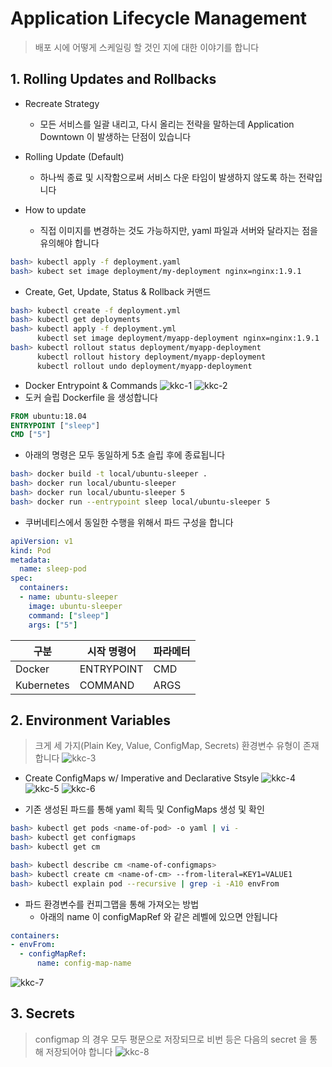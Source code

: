 # Application Lifecycle Management
> 배포 시에 어떻게 스케일링 할 것인 지에 대한 이야기를 합니다

## 1. Rolling Updates and Rollbacks

* Recreate Strategy
  - 모든 서비스를 일괄 내리고, 다시 올리는 전략을 말하는데 Application Downtown 이 발생하는 단점이 있습니다
* Rolling Update (Default)
  - 하나씩 종료 및 시작함으로써 서비스 다운 타임이 발생하지 않도록 하는 전략입니다

* How to update
  - 직접 이미지를 변경하는 것도 가능하지만, yaml 파일과 서버와 달라지는 점을 유의해야 합니다
```bash
bash> kubectl apply -f deployment.yaml
bash> kubect set image deployment/my-deployment nginx=nginx:1.9.1
```
* Create, Get, Update, Status & Rollback 커맨드
```bash
bash> kubectl create -f deployment.yml
bash> kubectl get deployments
bash> kubectl apply -f deployment.yml
      kubectl set image deployment/myapp-deployment nginx=nginx:1.9.1
bash> kubectl rollout status deployment/myapp-deployment
      kubectl rollout history deployment/myapp-deployment
      kubectl rollout undo deployment/myapp-deployment
```
* Docker Entrypoint & Commands
![kkc-1](images/kkc-1.png)
![kkc-2](images/kkc-2.png)
* 도커 슬립 Dockerfile 을 생성합니다
```Dockerfile
FROM ubuntu:18.04
ENTRYPOINT ["sleep"]
CMD ["5"]
```
* 아래의 명령은 모두 동일하게 5초 슬립 후에 종료됩니다 
```bash
bash> docker build -t local/ubuntu-sleeper .
bash> docker run local/ubuntu-sleeper
bash> docker run local/ubuntu-sleeper 5
bash> docker run --entrypoint sleep local/ubuntu-sleeper 5
```
* 쿠버네티스에서 동일한 수행을 위해서 파드 구성을 합니다
```yaml
apiVersion: v1
kind: Pod
metadata:
  name: sleep-pod
spec:
  containers:
  - name: ubuntu-sleeper
    image: ubuntu-sleeper
    command: ["sleep"]
    args: ["5"]
```
| 구분 | 시작 명령어 | 파라메터 |
| --- | --- | --- |
| Docker | ENTRYPOINT | CMD |
| Kubernetes | COMMAND | ARGS |

## 2. Environment Variables
> 크게 세 가지(Plain Key, Value, ConfigMap, Secrets) 환경변수 유형이 존재합니다
![kkc-3](images/kkc-3.png)

* Create ConfigMaps w/ Imperative and Declarative Stsyle
![kkc-4](images/kkc-4.png)
![kkc-5](images/kkc-5.png)
![kkc-6](images/kkc-6.png)

* 기존 생성된 파드를 통해 yaml 획득 및 ConfigMaps 생성 및 확인
```bash
bash> kubectl get pods <name-of-pod> -o yaml | vi -
bash> kubectl get configmaps
bash> kubectl get cm

bash> kubectl describe cm <name-of-configmaps>
bash> kubectl create cm <name-of-cm> --from-literal=KEY1=VALUE1
bash> kubectl explain pod --recursive | grep -i -A10 envFrom
```
* 파드 환경변수를 컨피그맵을 통해 가져오는 방법
  - 아래의 name 이 configMapRef 와 같은 레벨에 있으면 안됩니다
```yaml
containers:
- envFrom:
  - configMapRef:
      name: config-map-name
```
![kkc-7](images/kkc-7.png)

## 3. Secrets
> configmap 의 경우 모두 평문으로 저장되므로 비번 등은 다음의 secret 을 통해 저장되어야 합니다
![kkc-8](images/kkc-8.png)

